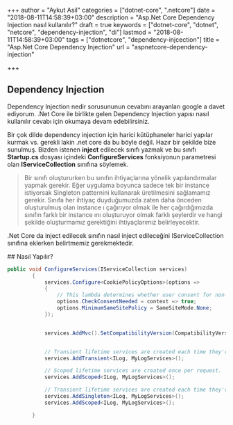 +++
author = "Aykut Asil"
categories = ["dotnet-core", ".netcore"]
date = "2018-08-11T14:58:39+03:00"
description = "Asp.Net Core Dependency Injection nasıl kullanılır?"
draft = true
keywords = ["dotnet-core", "dotnet", "netcore", "dependency-injection", "di"]
lastmod = "2018-08-11T14:58:39+03:00"
tags = ["dotnetcore", "dependency-injcection"]
title = "Asp.Net Core Dependency Injection"
url = "aspnetcore-dependency-injection"

+++

## Dependency Injection

Dependency Injection nedir sorusununun cevabını arayanları google a davet ediyorum. .Net Core ile birlikte gelen Dependency Injection yapısı nasıl kullanılır cevabı için okumaya devam edebilirsiniz.

Bir çok dilde dependency injection için harici kütüphaneler harici yapılar kurmak vs. gerekli lakin .net core da bu böyle değil. Hazır bir şekilde bize sunulmuş. Bizden istenen **inject** edilecek sınıfı yazmak ve bu sınıfı **Startup.cs** dosyası içindeki **ConfigureServices** fonksiyonun parametresi olan **IServiceCollection** sınıfına söylemek.

> Bir sınıfı oluştururken bu sınıfın ihtiyaçlarına yönelik yapılandırmalar yapmak gerekir. Eğer uygulama boyunca sadece tek bir instance istiyorsak Singleton patternini kullanarak üretilmesini sağlamamız gerekir. Sınıfa her ihtiyaç duyduğumuzda zaten daha önceden oluşturulmuş olan instance ı çağırıyor olmak ile her çağırdığımızda sınıfın farklı bir instance ını oluşturuyor olmak farklı şeylerdir ve hangi şekilde oluşturmamız gerektiğini ihtiyaçlarımız belirleyecektir.

.Net Core da inject edilecek sınıfın nasıl inject edileceğini IServiceCollection sınıfına eklerken belirtmemiz gerekmektedir.

## Nasıl Yapılır?

```csharp
public void ConfigureServices(IServiceCollection services)
        {
            services.Configure<CookiePolicyOptions>(options =>
            {
                // This lambda determines whether user consent for non-essential cookies is needed for a given request.
                options.CheckConsentNeeded = context => true;
                options.MinimumSameSitePolicy = SameSiteMode.None;
            });


            services.AddMvc().SetCompatibilityVersion(CompatibilityVersion.Version_2_1);


            // Transient lifetime services are created each time they're requested. This lifetime works best for lightweight, stateless services.
            services.AddTransient<ILog, MyLogServices>();

            // Scoped lifetime services are created once per request.
            services.AddScoped<ILog, MyLogServices>();

            // Transient lifetime services are created each time they're requested. This lifetime works best for lightweight, stateless services.
            services.AddSingleton<ILog, MyLogServices>();
            services.AddScoped<ILog, MyLogServices>();

        }
```